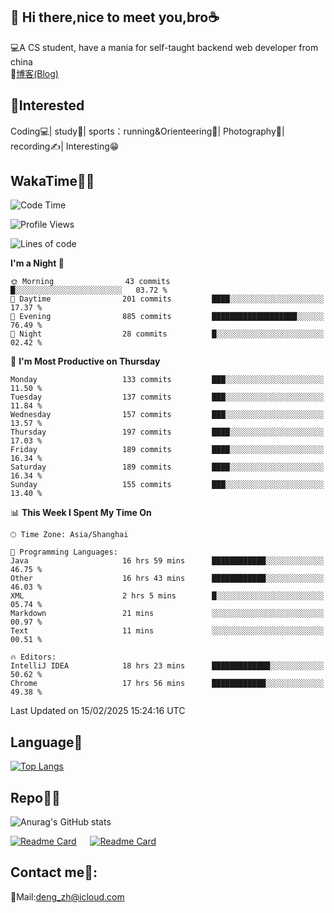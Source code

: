 👋 Hi there,nice to meet you,bro☕
---
💻A CS student, have a mania for self-taught backend web developer from china   
📌[博客(Blog)](https://github.com/HealUP/MyBlog)

 <!-- waka-box start -->
 <!-- waka-box end -->
 
🧲**Interested**
--
Coding💻| study📖| sports：running&Orienteering🏃‍| Photography📸| recording✍️| Interesting😁

WakaTime👨‍💻
---
<!--START_SECTION:waka-->
![Code Time](http://img.shields.io/badge/Code%20Time-2%2C524%20hrs%2047%20mins-blue)

![Profile Views](http://img.shields.io/badge/Profile%20Views-11-blue)

![Lines of code](https://img.shields.io/badge/From%20Hello%20World%20I%27ve%20Written-205.1%20thousand%20lines%20of%20code-blue)

**I'm a Night 🦉** 

```text
🌞 Morning                43 commits          █░░░░░░░░░░░░░░░░░░░░░░░░   03.72 % 
🌆 Daytime                201 commits         ████░░░░░░░░░░░░░░░░░░░░░   17.37 % 
🌃 Evening                885 commits         ███████████████████░░░░░░   76.49 % 
🌙 Night                  28 commits          █░░░░░░░░░░░░░░░░░░░░░░░░   02.42 % 
```
📅 **I'm Most Productive on Thursday** 

```text
Monday                   133 commits         ███░░░░░░░░░░░░░░░░░░░░░░   11.50 % 
Tuesday                  137 commits         ███░░░░░░░░░░░░░░░░░░░░░░   11.84 % 
Wednesday                157 commits         ███░░░░░░░░░░░░░░░░░░░░░░   13.57 % 
Thursday                 197 commits         ████░░░░░░░░░░░░░░░░░░░░░   17.03 % 
Friday                   189 commits         ████░░░░░░░░░░░░░░░░░░░░░   16.34 % 
Saturday                 189 commits         ████░░░░░░░░░░░░░░░░░░░░░   16.34 % 
Sunday                   155 commits         ███░░░░░░░░░░░░░░░░░░░░░░   13.40 % 
```


📊 **This Week I Spent My Time On** 

```text
🕑︎ Time Zone: Asia/Shanghai

💬 Programming Languages: 
Java                     16 hrs 59 mins      ████████████░░░░░░░░░░░░░   46.75 % 
Other                    16 hrs 43 mins      ████████████░░░░░░░░░░░░░   46.03 % 
XML                      2 hrs 5 mins        █░░░░░░░░░░░░░░░░░░░░░░░░   05.74 % 
Markdown                 21 mins             ░░░░░░░░░░░░░░░░░░░░░░░░░   00.97 % 
Text                     11 mins             ░░░░░░░░░░░░░░░░░░░░░░░░░   00.51 % 

🔥 Editors: 
IntelliJ IDEA            18 hrs 23 mins      █████████████░░░░░░░░░░░░   50.62 % 
Chrome                   17 hrs 56 mins      ████████████░░░░░░░░░░░░░   49.38 % 
```


 Last Updated on 15/02/2025 15:24:16 UTC
<!--END_SECTION:waka-->

Language🚀
---
[![Top Langs](https://github-readme-stats.vercel.app/api/top-langs/?username=HealUP&layout=compact&hide_border=true)](https://github.com/HealUP)

Repo🧑‍💻
---
![Anurag's GitHub stats](https://github-readme-stats.vercel.app/api?username=HealUP&count_private=true&show_icons=true&theme=gruvbox&hide_border=true) 

[![Readme Card](https://github-readme-stats.vercel.app/api/pin/?username=HealUP&repo=InternetEy&theme=transparent)](https://github.com/HealUP/InternetEy) &emsp;
[![Readme Card](https://github-readme-stats.vercel.app/api/pin/?username=HealUP&repo=CampusExperience&theme=transparent)](https://github.com/HealUP/CampusExperience)


Contact me📱:
---
📮Mail:deng_zh@icloud.com  
